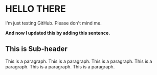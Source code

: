 # HELLO THERE

I'm just testing GitHub. Please don't mind me.

**And now I updated this by adding this sentence.**

## This is Sub-header
This is a paragraph. This is a paragraph. This is a paragraph. This is a paragraph. This is a paragraph. This is a paragraph. 